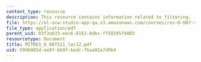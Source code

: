 ```yaml
---
content_type: resource
description: This resource contains information related to filtering.
file: https://ol-ocw-studio-app-qa.s3.amazonaws.com/courses/res-6-007-signals-and-systems-spring-2011/5996085dee876b97bedcf6aa82a7d9b4_MITRES_6_007S11_lec12.pdf
file_type: application/pdf
parent_uid: 03f3a033-eec6-8163-6dbc-ff50345fb002
resourcetype: Document
title: MITRES_6_007S11_lec12.pdf
uid: 5996085d-ee87-6b97-bedc-f6aa82a7d9b4
---
```

